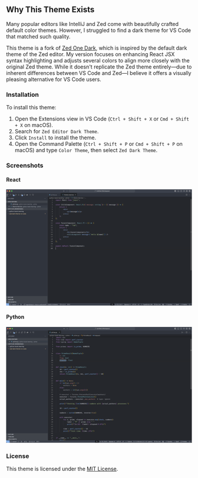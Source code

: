 ## Why This Theme Exists

Many popular editors like IntelliJ and Zed come with beautifully crafted default color themes. However, I struggled to find a dark theme for VS Code that matched such quality.

This theme is a fork of [Zed One Dark](https://marketplace.visualstudio.com/items?itemName=ARRRRNY.zed-one-theme), which is inspired by the default dark theme of the Zed editor. My version focuses on enhancing React JSX syntax highlighting and adjusts several colors to align more closely with the original Zed theme. While it doesn't replicate the Zed theme entirely—due to inherent differences between VS Code and Zed—I believe it offers a visually pleasing alternative for VS Code users.

### Installation

To install this theme:

1. Open the Extensions view in VS Code (`Ctrl + Shift + X` or `Cmd + Shift + X` on macOS).
2. Search for `Zed Editor Dark Theme`.
3. Click `Install` to install the theme.
4. Open the Command Palette (`Ctrl + Shift + P` or `Cmd + Shift + P` on macOS) and type `Color Theme`, then select `Zed Dark Theme`.

### Screenshots

#### React

![React](https://github.com/hagent/zed-dark-theme-vs-code/raw/main/images/react.png)

#### Python

![Python](https://github.com/hagent/zed-dark-theme-vs-code/raw/main/images/python.png)

### License

This theme is licensed under the [MIT License](LICENSE).
